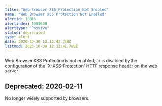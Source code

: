 ```yaml
---
title: "Web Browser XSS Protection Not Enabled"
name: "Web Browser XSS Protection Not Enabled"
alertid: 10016
alertindex: 1001600
alerttype: "Passive"
status: deprecated
type: alert
date: 2020-10-30 12:12:42.788Z
lastmod: 2020-10-30 12:12:42.788Z
---
```

Web Browser XSS Protection is not enabled, or is disabled by the configuration of the 'X-XSS-Protection' HTTP response header on the web server

## Deprecated: 2020-02-11
No longer widely supported by browsers.
